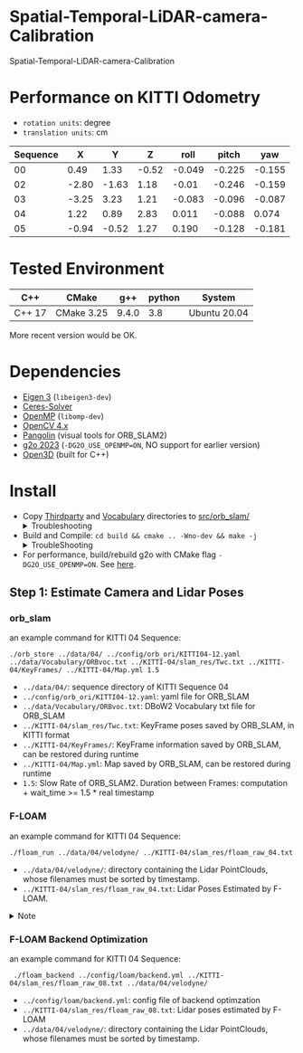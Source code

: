 # Spatial-Temporal-LiDAR-camera-Calibration
Spatial-Temporal-LiDAR-camera-Calibration
# Performance on KITTI Odometry
* ```rotation units```: degree
* ```translation units```: cm


|Sequence| X| Y | Z | roll | pitch | yaw |
|---|---|---|---|---|---|---|
|00|0.49|1.33|-0.52|-0.049|-0.225|-0.155|
|02|-2.80|-1.63|1.18|-0.01|-0.246|-0.159|
|03|-3.25|3.23|1.21|-0.083|-0.096|-0.087|
|04|1.22|0.89|2.83|0.011|-0.088|0.074|
|05|-0.94|-0.52|1.27|0.190|-0.128|-0.181|

# Tested Environment
|C++|CMake|g++|python|System|
|---|---|---|---|---|
|C++ 17| CMake 3.25| 9.4.0| 3.8| Ubuntu 20.04|

More recent version would be OK. 
# Dependencies
* [Eigen 3](http://eigen.tuxfamily.org/) (`libeigen3-dev`)
* [Ceres-Solver](http://ceres-solver.org/)
* [OpenMP](https://github.com/llvm-mirror/openmp) (`libomp-dev`)
* [OpenCV 4.x](http://opencv.org/)
* [Pangolin](https://github.com/stevenlovegrove/Pangolin) (visual tools for ORB_SLAM2)
* [g2o 2023](https://github.com/RainerKuemmerle/g2o/releases/tag/20230223_git) (`-DG2O_USE_OPENMP=ON`, NO support for earlier version)
* [Open3D](https://github.com/isl-org/Open3D) (built for C++)
# Install
* Copy [Thirdparty](https://github.com/UZ-SLAMLab/ORB_SLAM3/tree/master/Thirdparty) and [Vocabulary](https://github.com/UZ-SLAMLab/ORB_SLAM3/tree/master/Vocabulary) directories to [src/orb_slam/](./src/orb_slam/) <details>
  <summary>Troubleshooting</summary>
  Note that the implementation of ORB_SLAM2 in our repo is different from the original one, so DO NOT copy the whole ORB_SLAM2 repo to replace our directory</details>
* Build and Compile: `cd build && cmake .. -Wno-dev && make -j` <details>
  <summary>TroubleShooting</summary>
  If you have installed g2o through ROS (if you have ROS packages like `base_local_planner`/`teb_local_planner`/`mpc_local_planner`), please exclude it from    LD_LIBRARY_PATH environment variable, or `source config/settings.sh`. </details>
* For performance, build/rebuild g2o with CMake flag `-DG2O_USE_OPENMP=ON`. See [here](https://github.com/RainerKuemmerle/g2o/issues/689#issuecomment-1565658030).
## Step 1: Estimate Camera and Lidar Poses
### orb_slam
an example command for KITTI 04 Sequence:
```
./orb_store ../data/04/ ../config/orb_ori/KITTI04-12.yaml ../data/Vocabulary/ORBvoc.txt ../KITTI-04/slam_res/Twc.txt ../KITTI-04/KeyFrames/ ../KITTI-04/Map.yml 1.5
```
* `../data/04/`: sequence directory of KITTI Sequence 04
* `../config/orb_ori/KITTI04-12.yaml`: yaml file for ORB_SLAM
* `../data/Vocabulary/ORBvoc.txt`: DBoW2 Vocabulary txt file for ORB_SLAM
* `../KITTI-04/slam_res/Twc.txt`: KeyFrame poses saved by ORB_SLAM, in KITTI format
* ```../KITTI-04/KeyFrames/```: KeyFrame information saved by ORB_SLAM, can be restored during runtime
* ```../KITTI-04/Map.yml```: Map saved by ORB_SLAM, can be restored during runtime
* ```1.5```: Slow Rate of ORB_SLAM2. Duration between Frames: computation + wait_time >= 1.5 * real timestamp
### F-LOAM
an example command for KITTI 04 Sequence:
```
./floam_run ../data/04/velodyne/ ../KITTI-04/slam_res/floam_raw_04.txt
```
* ```../data/04/velodyne/```: directory containing the Lidar PointClouds, whose filenames must be sorted by timestamp.
* ```../KITTI-04/slam_res/floam_raw_04.txt```: Lidar Poses Estimated by F-LOAM. 
<details><summary>Note</summary>Note that the number of Lidar Poses is not equal to Camera poses because ORB_SLAM only saved KeyFrame Poses. However, the File Id (FrameId) of these KeyFrames are saved to 'FrameId.yml' in the same directory of 'Map.yml'</details>

### F-LOAM Backend Optimization
an example command for KITTI 04 Sequence:
```
 ./floam_backend ../config/loam/backend.yml ../KITTI-04/slam_res/floam_raw_08.txt ../data/04/velodyne/
 ```
 * ```../config/loam/backend.yml```: config file of backend optimzation
 * ```../KITTI-04/slam_res/floam_raw_08.txt```: Lidar poses estimated by F-LOAM
 * ```../data/04/velodyne/```: directory containing the Lidar PointClouds, whose filenames must be sorted by timestamp.

